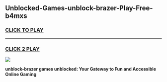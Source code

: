 
## Unblocked-Games-unblock-brazer-Play-Free-b4mxs
<h3>
<a href="https://premium76.site?title=unblock-brazer&ref=20M">CLICK TO PLAY</a></h3>
<hr>

<h3>
<a href="https://premium76.site?title=unblock-brazer&ref=20M">CLICK 2 PLAY</a>
  
</h3>

<a href="https://premium76.site?title=unblock-brazer&ref=19M"><img src="https://clearcache.store/games.png"></a>


**unblock-brazer games unblocked: Your Gateway to Fun and Accessible Online Gaming**
